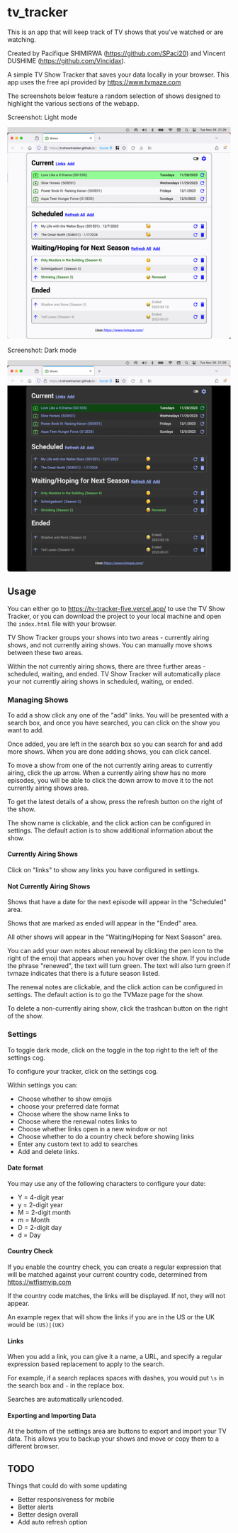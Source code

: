 # tv_tracker
This is an app that will keep track of TV shows that you've watched or are watching.

Created by Pacifique SHIMIRWA (https://github.com/SPaci20)
       and Vincent DUSHIME (https://github.com/Vincidax).

A simple TV Show Tracker that saves your data locally in your browser. This app uses the free api provided by https://www.tvmaze.com

The screenshots below feature a random selection of shows designed to highlight the various sections of the webapp.

Screenshot: Light mode

![ScreenShot](lightmode.png)

Screenshot: Dark mode

![ScreenShot](darkmode.png)


## Usage

You can either go to https://tv-tracker-five.vercel.app/ to use the TV Show Tracker, or you can download the project to your local machine and open the `index.html` file with your browser.

TV Show Tracker groups your shows into two areas - currently airing shows, and not currently airing shows. You can manually move shows between these two areas.

Within the not currently airing shows, there are three further areas - scheduled, waiting, and ended. TV Show Tracker will automatically place your not currently airing shows in scheduled, waiting, or ended.

### Managing Shows

To add a show click any one of the "add" links. You will be presented with a search box, and once you have searched, you can click on the show you want to add.

Once added, you are left in the search box so you can search for and add more shows. When you are done adding shows, you can click cancel.

To move a show from one of the not currently airing areas to currently airing, click the up arrow. When a currently airing show has no more episodes, you will be able to click the down arrow to move it to the not currently airing shows area.

To get the latest details of a show, press the refresh button on the right of the show.

The show name is clickable, and the click action can be configured in settings. The default action is to show additional information about the show.

#### Currently Airing Shows

Click on "links" to show any links you have configured in settings.  

#### Not Currently Airing Shows

Shows that have a date for the next episode will appear in the "Scheduled" area.

Shows that are marked as ended will appear in the "Ended" area.

All other shows will appear in the "Waiting/Hoping for Next Season" area.

You can add your own notes about renewal by clicking the pen icon to the right of the emoji that appears when you hover over the show. If you include the phrase "renewed", the text will turn green. The text will also turn green if tvmaze indicates that there is a future season listed.

The renewal notes are clickable, and the click action can be configured in settings. The default action is to go the TVMaze page for the show. 

To delete a non-currently airing show, click the trashcan button on the right of the show.

### Settings

To toggle dark mode, click on the toggle in the top right to the left of the settings cog.

To configure your tracker, click on the settings cog.

Within settings you can:

* Choose whether to show emojis
* choose your preferred date format
* Choose where the show name links to
* Choose where the renewal notes links to
* Choose whether links open in a new window or not
* Choose whether to do a country check before showing links
* Enter any custom text to add to searches
* Add and delete links.

#### Date format

You may use any of the following characters to configure your date:

* Y = 4-digit year
* y = 2-digit year
* M = 2-digit month
* m = Month
* D = 2-digit day
* d = Day

#### Country Check

If you enable the country check, you can create a regular expression that will be matched against your current country code, determined from https://wtfismyip.com 

If the country code matches, the links will be displayed. If not, they will not appear.

An example regex that will show the links if you are in the US or the UK would be `(US)|(UK)`

#### Links

When you add a link, you can give it a name, a URL, and specify a regular expression based replacement to apply to the search. 

For example, if a search replaces spaces with dashes, you would put `\s` in the search box and `-` in the replace box.

Searches are automatically urlencoded.

#### Exporting and Importing Data

At the bottom of the settings area are buttons to export and import your TV data. This allows you to backup your shows and move or copy them to a different browser.

## TODO

Things that could do with some updating

* Better responsiveness for mobile
* Better alerts
* Better design overall
* Add auto refresh option
